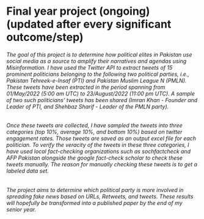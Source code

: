# Final year project (ongoing) (updated after every significant outcome/step)

###### The goal of this project is to determine how political elites in Pakistan use social media as a source to amplify their narratives and agendas using Misinformation. I have used the Twitter API to extract tweets of 15 prominent politicians belonging to the following two political parties, i.e., Pakistan Tehreek-e-Insaf (PTI) and Pakistan Muslim League N (PMLN). These tweets have been extracted in the period spanning from 01/May/2022 (5:00 am UTC) to 23/August/2022 (11:00 pm UTC). A sample of two such politicians’ tweets has been shared (Imran Khan - Founder and Leader of PTI, and Shehbaz Sharif - Leader of the PMLN party).  

###### Once these tweets are collected, I have sampled the tweets into three categories (top 10%, average 10%, and bottom 10%) based on twitter engagement rates. Those tweets are saved as an output excel file for each politician. To verify the veracity of the tweets in these three categories, I have used local fact-checking organizations such as sochfactcheck and AFP Pakistan alongside the google fact-check scholar to check these tweets manually. The reason for manually checking these tweets is to get a labeled data set. 

###### The project aims to determine which political party is more involved in spreading fake news based on URLs, Retweets, and tweets. These results will hopefully be transformed into a published paper by the end of my senior year.  
